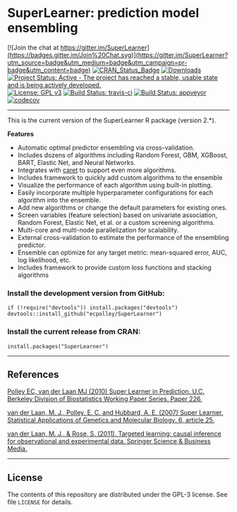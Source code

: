 # SuperLearner: prediction model ensembling

[![Join the chat at https://gitter.im/SuperLearner](https://badges.gitter.im/Join%20Chat.svg)](https://gitter.im/SuperLearner?utm_source=badge&utm_medium=badge&utm_campaign=pr-badge&utm_content=badge)
[![CRAN_Status_Badge](http://www.r-pkg.org/badges/version/SuperLearner)](http://cran.r-project.org/web/packages/SuperLearner)
[![Downloads](http://cranlogs.r-pkg.org/badges/SuperLearner)](http://cran.rstudio.com/package=SuperLearner)
[![Project Status: Active - The project has reached a stable, usable state and is being actively developed.](http://www.repostatus.org/badges/latest/active.svg)](http://www.repostatus.org/#active)
[![License: GPL v3](https://img.shields.io/badge/License-GPL%20v3-blue.svg)](http://www.gnu.org/licenses/gpl-3.0)
[![Build Status: travis-ci](https://travis-ci.org/ecpolley/SuperLearner.svg?branch=master)](https://travis-ci.org/ecpolley/SuperLearner)
[![Build Status: appveyor](https://ci.appveyor.com/api/projects/status/github/ecpolley/SuperLearner?branch=master&svg=true)](https://ci.appveyor.com/api/projects/status/github/ecpolley/SuperLearner?branch=master&svg=true)
[![codecov](https://codecov.io/gh/ecpolley/SuperLearner/branch/master/graph/badge.svg)](https://codecov.io/gh/ecpolley/SuperLearner)

---

This is the current version of the SuperLearner R package (version 2.*).

**Features**
* Automatic optimal predictor ensembling via cross-validation.
* Includes dozens of algorithms including Random Forest, GBM, XGBoost, BART, Elastic Net, and Neural Networks.
* Integrates with [caret](http://github.com/topepo/caret) to support even more algorithms.
* Includes framework to quickly add custom algorithms to the ensemble
* Visualize the performance of each algorithm using built-in plotting.
* Easily incorporate multiple hyperparameter configurations for each algorithm into the ensemble.
* Add new algorithms or change the default parameters for existing ones.
* Screen variables (feature selection) based on univariate association, Random Forest, Elastic Net, et al. or a custom screening algorithms.
* Multi-core and multi-node parallelization for scalability.
* External cross-validation to estimate the performance of the ensembling predictor.
* Ensemble can optimize for any target metric: mean-squared error, AUC, log likelihood, etc.
* Includes framework to provide custom loss functions and stacking algorithms

### Install the development version from GitHub:

```
if (!require("devtools")) install.packages("devtools")
devtools::install_github("ecpolley/SuperLearner")
```

### Install the current release from CRAN:
```
install.packages("SuperLearner")
```

[devtools]: https://github.com/hadley/devtools
[CRAN]: https://cran.r-project.org/web/packages/SuperLearner/index.html

---

## References

[Polley EC, van der Laan MJ (2010) Super Learner in Prediction. U.C. Berkeley
Division of Biostatistics Working Paper Series. Paper
226.](http://biostats.bepress.com/ucbbiostat/paper266/)

[van der Laan, M. J., Polley, E. C. and Hubbard, A. E. (2007) Super Learner.
Statistical Applications of Genetics and Molecular Biology, 6, article
25.](http://www.degruyter.com/view/j/sagmb.2007.6.issue-1/sagmb.2007.6.1.1309/sagmb.2007.6.1.1309.xml)

[van der Laan, M. J., & Rose, S. (2011). Targeted learning: causal inference for
observational and experimental data. Springer Science & Business
Media.](http://www.targetedlearningbook.com/)

---

## License

The contents of this repository are distributed under the GPL-3 license. See
file `LICENSE` for details.
